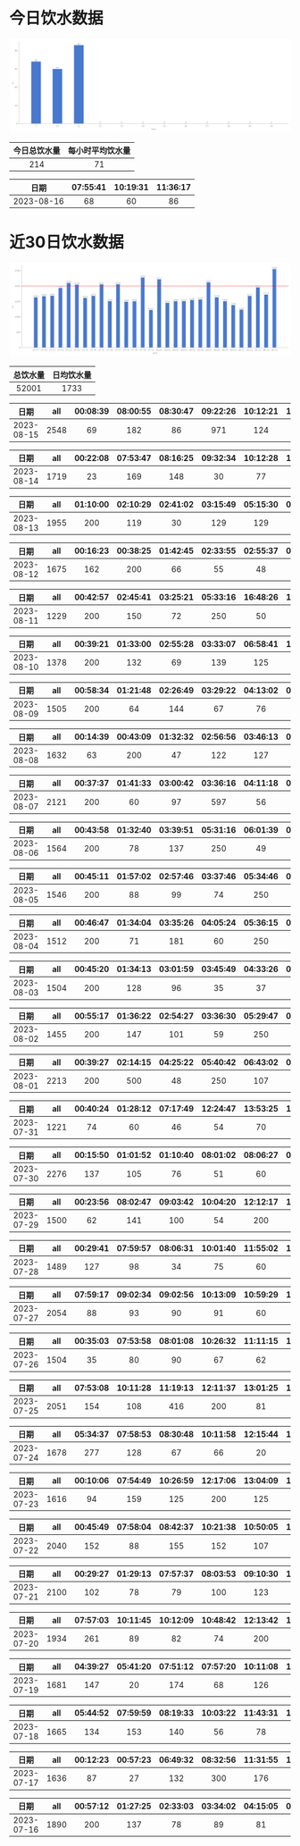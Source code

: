 # 今日饮水数据

<div align=center>
<img src="today.png" style="zoom: 100%;" />

| 今日总饮水量 | 每小时平均饮水量 |
| :----: | :----: |
| 214 | 71 |
</div>

| 日期 | 07:55:41 | 10:19:31 | 11:36:17 |
| :----: | :----: | :----: | :----: |
| 2023-08-16 | 68 | 60 | 86 |

# 近30日饮水数据

<div align=center>
<img src="30.png"style="zoom: 100%;" />

| 总饮水量 | 日均饮水量 |
| :----: | :----: |
| 52001 | 1733 |
</div>

| 日期 | all | 00:08:39 | 08:00:55 | 08:30:47 | 09:22:26 | 10:12:21 | 11:30:13 | 12:09:32 | 13:09:12 | 15:12:50 | 17:12:15 | 18:57:01 | 21:43:26 | 22:50:33 | 23:54:56 |
| :----: | :----: | :----: | :----: | :----: | :----: | :----: | :----: | :----: | :----: | :----: | :----: | :----: | :----: | :----: | :----: |
| 2023-08-15 | 2548 | 69 | 182 | 86 | 971 | 124 | 78 | 200 | 114 | 63 | 200 | 63 | 250 | 117 | 31 |

| 日期 | all | 00:22:08 | 07:53:47 | 08:16:25 | 09:32:34 | 10:12:28 | 11:46:53 | 12:09:58 | 14:00:14 | 15:12:58 | 16:28:18 | 19:59:55 | 20:59:38 | 22:12:11 | 22:51:32 | 23:50:21 |
| :----: | :----: | :----: | :----: | :----: | :----: | :----: | :----: | :----: | :----: | :----: | :----: | :----: | :----: | :----: | :----: | :----: |
| 2023-08-14 | 1719 | 23 | 169 | 148 | 30 | 77 | 163 | 200 | 136 | 64 | 112 | 200 | 102 | 107 | 81 | 107 |

| 日期 | all | 01:10:00 | 02:10:29 | 02:41:02 | 03:15:49 | 05:15:30 | 05:45:13 | 08:32:04 | 15:53:12 | 18:43:11 | 21:01:01 | 22:47:35 | 23:15:17 | 23:38:55 |
| :----: | :----: | :----: | :----: | :----: | :----: | :----: | :----: | :----: | :----: | :----: | :----: | :----: | :----: | :----: |
| 2023-08-13 | 1955 | 200 | 119 | 30 | 129 | 129 | 250 | 134 | 139 | 87 | 300 | 92 | 96 | 250 |

| 日期 | all | 00:16:23 | 00:38:25 | 01:42:45 | 02:33:55 | 02:55:37 | 03:51:51 | 04:57:01 | 08:24:31 | 14:52:39 | 16:17:39 | 18:07:49 | 19:13:25 | 20:27:54 | 21:28:47 | 22:31:40 | 23:33:10 |
| :----: | :----: | :----: | :----: | :----: | :----: | :----: | :----: | :----: | :----: | :----: | :----: | :----: | :----: | :----: | :----: | :----: | :----: |
| 2023-08-12 | 1675 | 162 | 200 | 66 | 55 | 48 | 96 | 30 | 30 | 47 | 200 | 200 | 19 | 145 | 140 | 164 | 73 |

| 日期 | all | 00:42:57 | 02:45:41 | 03:25:21 | 05:33:16 | 16:48:26 | 17:22:37 | 19:16:52 | 20:47:00 | 23:47:56 |
| :----: | :----: | :----: | :----: | :----: | :----: | :----: | :----: | :----: | :----: | :----: |
| 2023-08-11 | 1229 | 200 | 150 | 72 | 250 | 50 | 89 | 250 | 85 | 83 |

| 日期 | all | 00:39:21 | 01:33:00 | 02:55:28 | 03:33:07 | 06:58:41 | 16:34:27 | 18:26:53 | 20:43:56 | 22:30:21 | 23:25:44 |
| :----: | :----: | :----: | :----: | :----: | :----: | :----: | :----: | :----: | :----: | :----: | :----: |
| 2023-08-10 | 1378 | 200 | 132 | 69 | 139 | 125 | 118 | 250 | 138 | 134 | 73 |

| 日期 | all | 00:58:34 | 01:21:48 | 02:26:49 | 03:29:22 | 04:13:02 | 05:36:15 | 15:37:08 | 17:11:12 | 17:13:17 | 18:13:21 | 19:44:55 | 22:32:20 | 22:42:16 | 23:47:49 |
| :----: | :----: | :----: | :----: | :----: | :----: | :----: | :----: | :----: | :----: | :----: | :----: | :----: | :----: | :----: | :----: |
| 2023-08-09 | 1505 | 200 | 64 | 144 | 67 | 76 | 250 | 128 | 76 | 51 | 93 | 78 | 98 | 48 | 132 |

| 日期 | all | 00:14:39 | 00:43:09 | 01:32:32 | 02:56:56 | 03:46:13 | 04:19:23 | 05:40:27 | 17:57:20 | 18:47:57 | 19:17:16 | 20:27:26 | 21:30:16 | 22:33:03 | 23:44:00 |
| :----: | :----: | :----: | :----: | :----: | :----: | :----: | :----: | :----: | :----: | :----: | :----: | :----: | :----: | :----: | :----: |
| 2023-08-08 | 1632 | 63 | 200 | 47 | 122 | 127 | 80 | 250 | 200 | 110 | 89 | 99 | 95 | 83 | 67 |

| 日期 | all | 00:37:37 | 01:41:33 | 03:00:42 | 03:36:16 | 04:11:18 | 05:10:06 | 05:36:48 | 06:44:15 | 15:47:00 | 17:21:26 | 17:36:21 | 18:00:50 | 19:07:40 | 19:44:53 | 20:30:37 | 22:40:25 |
| :----: | :----: | :----: | :----: | :----: | :----: | :----: | :----: | :----: | :----: | :----: | :----: | :----: | :----: | :----: | :----: | :----: | :----: |
| 2023-08-07 | 2121 | 200 | 60 | 97 | 597 | 56 | 63 | 250 | 60 | 81 | 79 | 167 | 78 | 65 | 55 | 64 | 149 |

| 日期 | all | 00:43:58 | 01:32:40 | 03:39:51 | 05:31:16 | 06:01:39 | 08:39:15 | 15:21:31 | 18:02:28 | 20:35:04 | 21:28:52 | 21:54:35 |
| :----: | :----: | :----: | :----: | :----: | :----: | :----: | :----: | :----: | :----: | :----: | :----: | :----: |
| 2023-08-06 | 1564 | 200 | 78 | 137 | 250 | 49 | 60 | 96 | 400 | 77 | 152 | 65 |

| 日期 | all | 00:45:11 | 01:57:02 | 02:57:46 | 03:37:46 | 05:34:46 | 06:34:47 | 08:29:33 | 15:41:56 | 17:00:58 | 17:26:35 | 20:29:44 | 20:32:02 | 20:46:59 | 21:55:34 | 22:29:11 |
| :----: | :----: | :----: | :----: | :----: | :----: | :----: | :----: | :----: | :----: | :----: | :----: | :----: | :----: | :----: | :----: | :----: |
| 2023-08-05 | 1546 | 200 | 88 | 99 | 74 | 250 | 83 | 69 | 91 | 99 | 67 | 66 | 71 | 106 | 111 | 72 |

| 日期 | all | 00:46:47 | 01:34:04 | 03:35:26 | 04:05:24 | 05:36:15 | 07:06:30 | 08:17:59 | 16:06:46 | 17:25:56 | 19:25:17 | 21:04:12 | 21:59:48 |
| :----: | :----: | :----: | :----: | :----: | :----: | :----: | :----: | :----: | :----: | :----: | :----: | :----: | :----: |
| 2023-08-04 | 1512 | 200 | 71 | 181 | 60 | 250 | 72 | 67 | 85 | 250 | 98 | 73 | 105 |

| 日期 | all | 00:45:20 | 01:34:13 | 03:01:59 | 03:45:49 | 04:33:26 | 05:05:46 | 05:29:11 | 07:51:05 | 08:15:09 | 16:32:20 | 17:59:33 | 19:37:35 | 20:20:15 | 22:40:26 |
| :----: | :----: | :----: | :----: | :----: | :----: | :----: | :----: | :----: | :----: | :----: | :----: | :----: | :----: | :----: | :----: |
| 2023-08-03 | 1504 | 200 | 128 | 96 | 35 | 37 | 100 | 250 | 43 | 68 | 71 | 200 | 55 | 96 | 125 |

| 日期 | all | 00:55:17 | 01:36:22 | 02:54:27 | 03:36:30 | 05:29:47 | 08:14:19 | 16:34:01 | 17:43:39 | 18:09:43 | 20:27:04 | 20:58:46 | 22:42:40 |
| :----: | :----: | :----: | :----: | :----: | :----: | :----: | :----: | :----: | :----: | :----: | :----: | :----: | :----: |
| 2023-08-02 | 1455 | 200 | 147 | 101 | 59 | 250 | 117 | 200 | 58 | 59 | 73 | 101 | 90 |

| 日期 | all | 00:39:27 | 02:14:15 | 04:25:22 | 05:40:42 | 06:43:02 | 07:20:59 | 08:35:46 | 18:01:42 | 20:29:42 | 20:39:35 | 21:23:25 | 22:10:24 | 22:34:08 | 23:25:19 |
| :----: | :----: | :----: | :----: | :----: | :----: | :----: | :----: | :----: | :----: | :----: | :----: | :----: | :----: | :----: | :----: |
| 2023-08-01 | 2213 | 200 | 500 | 48 | 250 | 107 | 137 | 142 | 250 | 72 | 97 | 109 | 63 | 89 | 149 |

| 日期 | all | 00:40:24 | 01:28:12 | 07:17:49 | 12:24:47 | 13:53:25 | 14:35:54 | 14:56:25 | 16:08:41 | 16:41:46 | 17:31:13 | 17:48:07 | 20:27:52 | 21:01:53 | 21:24:05 | 22:22:00 |
| :----: | :----: | :----: | :----: | :----: | :----: | :----: | :----: | :----: | :----: | :----: | :----: | :----: | :----: | :----: | :----: | :----: |
| 2023-07-31 | 1221 | 74 | 60 | 46 | 54 | 70 | 108 | 82 | 119 | 45 | 106 | 58 | 80 | 115 | 127 | 77 |

| 日期 | all | 00:15:50 | 01:01:52 | 01:10:40 | 08:01:02 | 08:06:27 | 08:49:03 | 09:20:07 | 10:32:47 | 12:13:32 | 13:09:32 | 15:00:09 | 17:10:31 | 17:43:27 | 18:26:57 | 19:33:35 | 20:13:51 | 20:42:28 | 22:23:27 | 23:54:29 |
| :----: | :----: | :----: | :----: | :----: | :----: | :----: | :----: | :----: | :----: | :----: | :----: | :----: | :----: | :----: | :----: | :----: | :----: | :----: | :----: | :----: |
| 2023-07-30 | 2276 | 137 | 105 | 76 | 51 | 60 | 81 | 94 | 110 | 200 | 225 | 129 | 200 | 128 | 102 | 83 | 67 | 76 | 250 | 102 |

| 日期 | all | 00:23:56 | 08:02:47 | 09:03:42 | 10:04:20 | 12:12:17 | 13:01:24 | 13:31:55 | 15:39:37 | 17:10:24 | 18:01:48 | 19:24:12 | 22:03:01 |
| :----: | :----: | :----: | :----: | :----: | :----: | :----: | :----: | :----: | :----: | :----: | :----: | :----: | :----: |
| 2023-07-29 | 1500 | 62 | 141 | 100 | 54 | 200 | 69 | 144 | 89 | 200 | 62 | 79 | 300 |

| 日期 | all | 00:29:41 | 07:59:57 | 08:06:31 | 10:01:40 | 11:55:02 | 12:17:08 | 13:24:13 | 13:45:36 | 14:43:19 | 17:06:42 | 17:32:48 | 20:02:59 | 21:56:15 |
| :----: | :----: | :----: | :----: | :----: | :----: | :----: | :----: | :----: | :----: | :----: | :----: | :----: | :----: | :----: |
| 2023-07-28 | 1489 | 127 | 98 | 34 | 75 | 60 | 200 | 117 | 82 | 72 | 200 | 45 | 129 | 250 |

| 日期 | all | 07:59:17 | 09:02:34 | 09:02:56 | 10:13:09 | 10:59:29 | 11:49:15 | 12:15:34 | 13:03:03 | 13:38:03 | 14:57:53 | 17:14:30 | 18:54:56 | 19:25:12 | 20:56:27 | 21:39:04 | 21:45:45 | 21:48:25 | 22:21:06 | 22:51:25 | 23:39:41 |
| :----: | :----: | :----: | :----: | :----: | :----: | :----: | :----: | :----: | :----: | :----: | :----: | :----: | :----: | :----: | :----: | :----: | :----: | :----: | :----: | :----: | :----: |
| 2023-07-27 | 2054 | 88 | 93 | 90 | 91 | 60 | 52 | 200 | 67 | 60 | 132 | 200 | 145 | 75 | 100 | 250 | 91 | 91 | 68 | 78 | 23 |

| 日期 | all | 00:35:03 | 07:53:58 | 08:01:08 | 10:26:32 | 11:11:15 | 12:13:47 | 13:01:58 | 15:11:14 | 17:58:26 | 20:58:14 | 21:24:51 | 22:01:09 | 22:21:02 | 23:16:17 |
| :----: | :----: | :----: | :----: | :----: | :----: | :----: | :----: | :----: | :----: | :----: | :----: | :----: | :----: | :----: | :----: |
| 2023-07-26 | 1504 | 35 | 80 | 90 | 67 | 62 | 200 | 52 | 144 | 94 | 400 | 96 | 75 | 76 | 33 |

| 日期 | all | 07:53:08 | 10:11:28 | 11:19:13 | 12:11:37 | 13:01:25 | 14:17:03 | 15:12:37 | 16:27:37 | 17:09:07 | 18:51:09 | 21:28:51 | 22:30:01 | 23:04:06 | 23:04:22 |
| :----: | :----: | :----: | :----: | :----: | :----: | :----: | :----: | :----: | :----: | :----: | :----: | :----: | :----: | :----: | :----: |
| 2023-07-25 | 2051 | 154 | 108 | 416 | 200 | 81 | 127 | 73 | 94 | 200 | 83 | 250 | 88 | 124 | 53 |

| 日期 | all | 05:34:37 | 07:58:53 | 08:30:48 | 10:11:58 | 12:15:44 | 13:06:46 | 13:36:34 | 15:03:16 | 15:10:27 | 17:17:51 | 19:40:10 | 21:31:11 | 23:27:14 |
| :----: | :----: | :----: | :----: | :----: | :----: | :----: | :----: | :----: | :----: | :----: | :----: | :----: | :----: | :----: |
| 2023-07-24 | 1678 | 277 | 128 | 67 | 66 | 20 | 64 | 83 | 135 | 73 | 200 | 141 | 250 | 174 |

| 日期 | all | 00:10:06 | 07:54:49 | 10:26:59 | 12:17:06 | 13:04:09 | 13:42:10 | 16:27:33 | 17:09:17 | 17:30:52 | 19:17:29 | 19:51:07 | 21:41:03 | 23:40:55 |
| :----: | :----: | :----: | :----: | :----: | :----: | :----: | :----: | :----: | :----: | :----: | :----: | :----: | :----: | :----: |
| 2023-07-23 | 1616 | 94 | 159 | 125 | 200 | 125 | 60 | 73 | 200 | 56 | 93 | 67 | 300 | 64 |

| 日期 | all | 00:45:49 | 07:58:04 | 08:42:37 | 10:21:38 | 10:50:05 | 11:38:20 | 12:09:30 | 13:20:41 | 15:08:36 | 17:14:43 | 17:35:35 | 19:43:14 | 20:41:25 | 21:30:57 | 22:09:06 | 22:39:35 |
| :----: | :----: | :----: | :----: | :----: | :----: | :----: | :----: | :----: | :----: | :----: | :----: | :----: | :----: | :----: | :----: | :----: | :----: |
| 2023-07-22 | 2040 | 152 | 88 | 155 | 152 | 107 | 61 | 200 | 89 | 90 | 200 | 100 | 95 | 100 | 250 | 101 | 100 |

| 日期 | all | 00:29:27 | 01:29:13 | 07:57:37 | 08:03:53 | 09:10:30 | 10:18:18 | 12:16:01 | 13:23:37 | 14:00:41 | 14:36:17 | 15:27:00 | 16:10:18 | 17:13:16 | 17:53:41 | 18:47:44 | 21:16:56 | 21:47:44 | 23:45:22 |
| :----: | :----: | :----: | :----: | :----: | :----: | :----: | :----: | :----: | :----: | :----: | :----: | :----: | :----: | :----: | :----: | :----: | :----: | :----: | :----: |
| 2023-07-21 | 2100 | 102 | 78 | 79 | 100 | 123 | 60 | 200 | 133 | 60 | 93 | 79 | 126 | 200 | 129 | 77 | 300 | 78 | 83 |

| 日期 | all | 07:57:03 | 10:11:45 | 10:12:09 | 10:48:42 | 12:13:42 | 13:03:03 | 14:16:40 | 15:14:40 | 17:10:34 | 18:17:21 | 18:49:10 | 20:58:14 | 21:55:41 |
| :----: | :----: | :----: | :----: | :----: | :----: | :----: | :----: | :----: | :----: | :----: | :----: | :----: | :----: | :----: |
| 2023-07-20 | 1934 | 261 | 89 | 82 | 74 | 200 | 81 | 30 | 84 | 200 | 115 | 154 | 64 | 500 |

| 日期 | all | 04:39:27 | 05:41:20 | 07:51:12 | 07:57:20 | 10:11:08 | 12:15:01 | 13:05:12 | 14:09:07 | 15:29:27 | 17:17:00 | 19:19:46 | 20:17:18 | 21:21:44 | 23:08:48 |
| :----: | :----: | :----: | :----: | :----: | :----: | :----: | :----: | :----: | :----: | :----: | :----: | :----: | :----: | :----: | :----: |
| 2023-07-19 | 1681 | 147 | 20 | 174 | 68 | 126 | 200 | 104 | 109 | 82 | 200 | 60 | 64 | 250 | 77 |

| 日期 | all | 05:44:52 | 07:59:59 | 08:19:33 | 10:03:22 | 11:43:31 | 12:15:46 | 13:03:46 | 14:09:01 | 17:10:54 | 20:31:44 | 22:10:03 | 23:16:01 |
| :----: | :----: | :----: | :----: | :----: | :----: | :----: | :----: | :----: | :----: | :----: | :----: | :----: | :----: |
| 2023-07-18 | 1665 | 134 | 153 | 140 | 56 | 78 | 200 | 143 | 217 | 65 | 54 | 300 | 125 |

| 日期 | all | 00:12:23 | 00:57:23 | 06:49:32 | 08:32:56 | 11:31:55 | 14:05:17 | 15:43:56 | 19:31:37 | 19:55:04 | 20:20:09 | 22:11:04 | 23:48:04 |
| :----: | :----: | :----: | :----: | :----: | :----: | :----: | :----: | :----: | :----: | :----: | :----: | :----: | :----: |
| 2023-07-17 | 1636 | 87 | 27 | 132 | 300 | 176 | 138 | 135 | 125 | 89 | 99 | 250 | 78 |

| 日期 | all | 00:57:12 | 01:27:25 | 02:33:03 | 03:34:02 | 04:15:05 | 04:46:08 | 05:41:38 | 07:50:50 | 09:09:51 | 09:26:27 | 16:29:34 | 16:59:51 | 19:18:23 | 20:08:19 | 22:55:24 |
| :----: | :----: | :----: | :----: | :----: | :----: | :----: | :----: | :----: | :----: | :----: | :----: | :----: | :----: | :----: | :----: | :----: |
| 2023-07-16 | 1890 | 200 | 137 | 78 | 89 | 81 | 118 | 250 | 28 | 79 | 64 | 116 | 130 | 70 | 200 | 250 |

